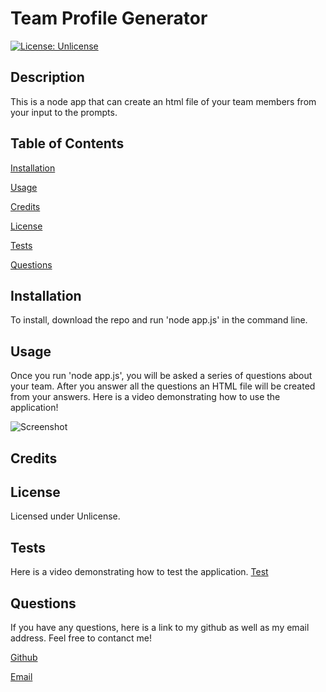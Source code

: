 
# Team Profile Generator
[![License: Unlicense](https://img.shields.io/badge/license-Unlicense-blue.svg)](http://unlicense.org/)
## Description
This is a node app that can create an html file of your team members from your input to the prompts.
## Table of Contents
[Installation](#installation)

[Usage](#usage)

[Credits](#credits)

[License](#license)

[Tests](#tests)

[Questions](#questions)

## Installation
To install, download the repo and run 'node app.js' in the command line.
## Usage
Once you run 'node app.js', you will be asked a series of questions about your team. After you answer all the questions an HTML file will be created from your answers. Here is a video demonstrating how to use the application! 

![Screenshot](https://i.ibb.co/BCd4nyG/imgd.png)

## Credits

## License
Licensed under Unlicense.
## Tests
Here is a video demonstrating how to test the application. [Test]("")
## Questions
If you have any questions, here is a link to my github as well as my email address. Feel free to contanct me!

[Github](github.com/MattCross01 "My Github")

[Email](mountaindew2141@outlook.com "My Email")
